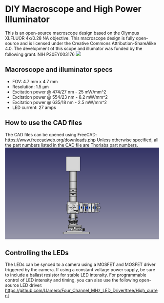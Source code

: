 # DIY Macroscope and High Power Illuminator
 This is an open-source macroscope design based on the Olympus XLFLUOR 4x/0.28 NA objective.  This macroscope design is fully open-source and is licensed under the Creative Commons Attribution-ShareAlike 4.0.  The development of this scope and illumator was funded by the following grant: NIH P30EY003176 
 ![](Images/Macroscope.jpg)
 ## Macroscope and illuminator specs
* FOV: 4.7 mm x 4.7 mm
* Resolution: 1.5 µm 
* Excitation power @ 474/27 nm - 25 mW/mm^2
* Excitation power @ 554/23 nm - 8.2 mW/mm^2
* Excitation power @ 635/18 nm - 2.5 mW/mm^2
* LED current: 27 amps
## How to use the CAD files
The CAD files can be opened using FreeCAD: https://www.freecadweb.org/downloads.php  Unless otherwise specified, all the part numbers listed in the CAD file are Thorlabs part numbers.
 ![](Images/Macroscope%20-%20CAD.png)
## Controlling the LEDs
The LEDs can be synced to a camera using a MOSFET and MOSFET driver triggered by the camera.  If using a constant voltage power supply, be sure to include a ballast resistor for stable LED intensity. For programmable control of LED intensity and timing, you can also use the following open-source LED driver: https://github.com/Llamero/Four_Channel_MHz_LED_Driver/tree/High_current
